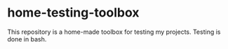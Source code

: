 # home-testing-toolbox
This repository is a home-made toolbox for testing my projects. Testing is done in bash.
